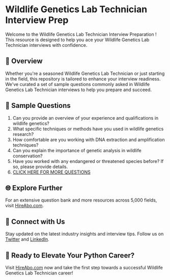 # Wildlife Genetics Lab Technician Interview Prep

Welcome to the Wildlife Genetics Lab Technician Interview Preparation ! This resource is designed to help you ace your Wildlife Genetics Lab Technician interviews with confidence.

## 🚀 Overview

Whether you're a seasoned Wildlife Genetics Lab Technician or just starting in the field, this repository is tailored to enhance your interview readiness. We've curated a set of sample questions commonly asked in Wildlife Genetics Lab Technician interviews to help you prepare and succeed.

## 📝 Sample Questions

1. Can you provide an overview of your experience and qualifications in wildlife genetics?
2. What specific techniques or methods have you used in wildlife genetics research?
3. How comfortable are you working with DNA extraction and amplification techniques?
4. Can you explain the importance of genetic analysis in wildlife conservation?
5. Have you worked with any endangered or threatened species before? If so, please provide details.
6. [CLICK HERE FOR MORE QUESTIONS](https://hireabo.com/job/10_3_48/Wildlife%20Genetics%20Lab%20Technician)

## 🌐 Explore Further

For an extensive question bank and more resources across 5,000 fields, visit [HireAbo.com](https://www.hireabo.com).

## 📱 Connect with Us

Stay updated on the latest industry insights and interview tips. Follow us on [Twitter](https://twitter.com/hireabo) and [LinkedIn](https://www.linkedin.com/in/hire-abo-3609972a8/).

## 🚀 Ready to Elevate Your Python Career?

Visit [HireAbo.com](https://www.hireabo.com) now and take the first step towards a successful Wildlife Genetics Lab Technician career!